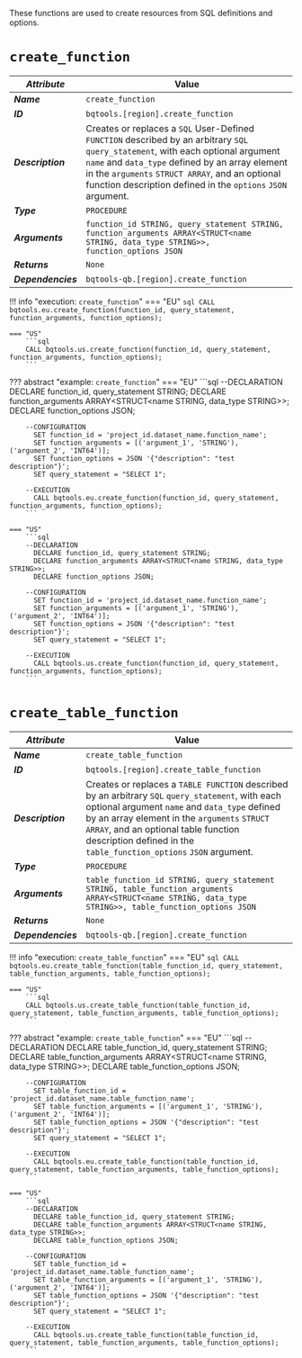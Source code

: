 These functions are used to create resources from SQL definitions and options.

# **`create_function`**
_**Attribute**_ | Value
--- | ---
_**Name**_ | `create_function`
_**ID**_ | `bqtools.[region].create_function`
_**Description**_ | Creates or replaces a `SQL` User-Defined `FUNCTION` described by an arbitrary `SQL` `query_statement`, with each optional argument `name` and `data_type` defined by an array element in the `arguments` `STRUCT ARRAY`, and an optional function description defined in the `options` `JSON` argument.
_**Type**_ | `PROCEDURE`
_**Arguments**_ | `function_id STRING, query_statement STRING, function_arguments ARRAY<STRUCT<name STRING, data_type STRING>>, function_options JSON`
_**Returns**_ | `None`
_**Dependencies**_ | `bqtools-qb.[region].create_function`

!!! info "execution: `create_function`"
    === "EU"
        ```sql
        CALL bqtools.eu.create_function(function_id, query_statement, function_arguments, function_options);
        ```

    === "US"
        ```sql
        CALL bqtools.us.create_function(function_id, query_statement, function_arguments, function_options);
        ```

??? abstract "example: `create_function`"
    === "EU"
        ```sql
        --DECLARATION
          DECLARE function_id, query_statement STRING;
          DECLARE function_arguments ARRAY<STRUCT<name STRING, data_type STRING>>;
          DECLARE function_options JSON;
    
        --CONFIGURATION
          SET function_id = 'project_id.dataset_name.function_name';
          SET function_arguments = [('argument_1', 'STRING'), ('argument_2', 'INT64')];
          SET function_options = JSON '{"description": "test description"}';
          SET query_statement = "SELECT 1";

        --EXECUTION
          CALL bqtools.eu.create_function(function_id, query_statement, function_arguments, function_options);
        ```

    === "US"
        ```sql
        --DECLARATION
          DECLARE function_id, query_statement STRING;
          DECLARE function_arguments ARRAY<STRUCT<name STRING, data_type STRING>>;
          DECLARE function_options JSON;
    
        --CONFIGURATION
          SET function_id = 'project_id.dataset_name.function_name';
          SET function_arguments = [('argument_1', 'STRING'), ('argument_2', 'INT64')];
          SET function_options = JSON '{"description": "test description"}';
          SET query_statement = "SELECT 1";

        --EXECUTION
          CALL bqtools.us.create_function(function_id, query_statement, function_arguments, function_options);
        ```

# **`create_table_function`**
_**Attribute**_ | Value
--- | ---
_**Name**_ | `create_table_function`
_**ID**_ | `bqtools.[region].create_table_function`
_**Description**_ | Creates or replaces a `TABLE FUNCTION` described by an arbitrary `SQL` `query_statement`, with each optional argument `name` and `data_type` defined by an array element in the `arguments` `STRUCT ARRAY`, and an optional table function description defined in the `table_function_options` `JSON` argument.
_**Type**_ | `PROCEDURE`
_**Arguments**_ | `table_function_id STRING, query_statement STRING, table_function_arguments ARRAY<STRUCT<name STRING, data_type STRING>>, table_function_options JSON`
_**Returns**_ | `None`
_**Dependencies**_ | `bqtools-qb.[region].create_function`

!!! info "execution: `create_table_function`"
    === "EU"
        ```sql
        CALL bqtools.eu.create_table_function(table_function_id, query_statement, table_function_arguments, table_function_options);
        ```

    === "US"
        ```sql
        CALL bqtools.us.create_table_function(table_function_id, query_statement, table_function_arguments, table_function_options);
        ```

??? abstract "example: `create_table_function`"
    === "EU"
        ```sql
        --DECLARATION
          DECLARE table_function_id, query_statement STRING;
          DECLARE table_function_arguments ARRAY<STRUCT<name STRING, data_type STRING>>;
          DECLARE table_function_options JSON;
    
        --CONFIGURATION
          SET table_function_id = 'project_id.dataset_name.table_function_name';
          SET table_function_arguments = [('argument_1', 'STRING'), ('argument_2', 'INT64')];
          SET table_function_options = JSON '{"description": "test description"}';
          SET query_statement = "SELECT 1";

        --EXECUTION
          CALL bqtools.eu.create_table_function(table_function_id, query_statement, table_function_arguments, table_function_options);
        ```

    === "US"
        ```sql
        --DECLARATION
          DECLARE table_function_id, query_statement STRING;
          DECLARE table_function_arguments ARRAY<STRUCT<name STRING, data_type STRING>>;
          DECLARE table_function_options JSON;
    
        --CONFIGURATION
          SET table_function_id = 'project_id.dataset_name.table_function_name';
          SET table_function_arguments = [('argument_1', 'STRING'), ('argument_2', 'INT64')];
          SET table_function_options = JSON '{"description": "test description"}';
          SET query_statement = "SELECT 1";

        --EXECUTION
          CALL bqtools.us.create_table_function(table_function_id, query_statement, table_function_arguments, table_function_options);
        ```